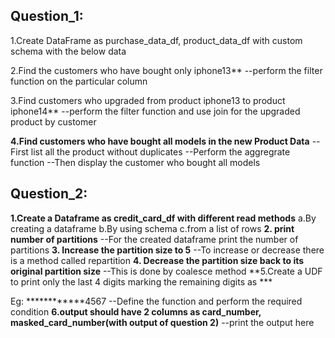 ## **Question_1:**

1.Create DataFrame as purchase_data_df,  product_data_df with custom schema with the below data 

2.Find the customers who have bought only iphone13**
        --perform the filter function on the particular column
        
3.Find customers who upgraded from product iphone13 to product iphone14** 
        --perform the filter function and use join for the upgraded product by customer
        
**4.Find customers who have bought all models in the new Product Data** 
--First list all the product without duplicates
--Perform the aggregrate function 
--Then display the customer who bought all models 


## Question_2:

**1.Create a Dataframe as credit_card_df with different read methods** 
a.By creating a dataframe
b.By using schema
c.from a list of rows
**2. print number of partitions** 
--For the created dataframe print the number of partitions
**3. Increase the partition size to 5** 
--To increase or decrease there is a method called repartition
**4. Decrease the partition size back to its original partition size** 
--This is done by coalesce method
**5.Create a UDF to print only the last 4 digits marking the remaining digits as *** 

Eg: ************4567 
--Define the function and perform the required condition
**6.output should have 2 columns as card_number, masked_card_number(with output of question 2)** 
--print the output here
